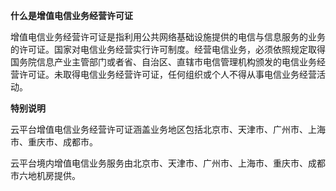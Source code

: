 **什么是增值电信业务经营许可证**

增值电信业务经营许可证是指利用公共网络基础设施提供的电信与信息服务的业务的许可证。国家对电信业务经营实行许可制度。经营电信业务，必须依照规定取得国务院信息产业主管部门或者省、自治区、直辖市电信管理机构颁发的电信业务经营许可证。未取得电信业务经营许可证，任何组织或个人不得从事电信业务经营活动。

**特别说明**

云平台增值电信业务经营许可证涵盖业务地区包括北京市、天津市、广州市、上海市、重庆市、成都市。

云平台境内增值电信业务服务由北京市、天津市、广州市、上海市、重庆市、成都市六地机房提供。
